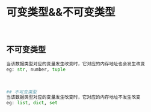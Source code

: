 # 可变类型&&不可变类型

<br/>

## 不可变类型
```py
当该数据类型对应的变量发生改变时，它对应的内存地址也会发生改变
eg: str, number, tuple
```

<br/>

```py
## 不可变类型
当该数据类型对应的变量发生改变时，它对应的内存地址不发生改变
eg: list, dict, set
```